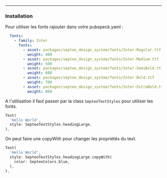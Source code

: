 --- 
### Installation

Pour utiliser les fonts rajouter dans votre pubspeck.yaml : 

```yaml
  fonts:
    - family: Inter
      fonts:
        - asset: packages/septeo_design_system/fonts/Inter-Regular.ttf
          weight: 400
        - asset: packages/septeo_design_system/fonts/Inter-Medium.ttf
          weight: 500
        - asset: packages/septeo_design_system/fonts/Inter-SemiBold.ttf
          weight: 600
        - asset: packages/septeo_design_system/fonts/Inter-Bold.ttf
          weight: 700
        - asset: packages/septeo_design_system/fonts/Inter-ExtraBold.ttf
          weight: 800
```

A l'utilisation il faut passer par la class `SepteoTextStyles` pour utiliser les fonts. 

```dart
Text(
  'Hello World',
  style: SepteoTextStyles.headingLarge,
),
```

On peut faire une copyWith pour changer les propriétés du text. 

```dart
Text(
  'Hello World',
  style: SepteoTextStyles.headingLarge.copyWith(
    color: SepteoColors.blue,
  ),
),
```
